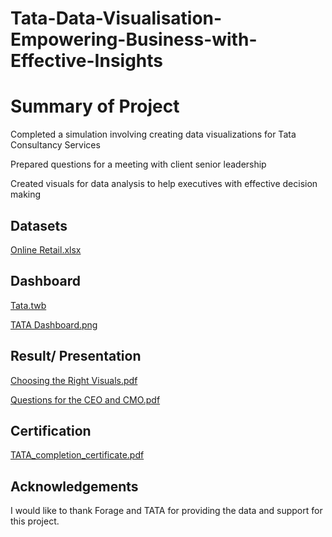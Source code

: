 # Tata-Data-Visualisation-Empowering-Business-with-Effective-Insights

# Summary of Project

Completed a simulation involving creating data visualizations for Tata Consultancy Services

Prepared questions for a meeting with client senior leadership

Created visuals for data analysis to help executives with effective decision making

## Datasets

[Online Retail.xlsx](https://github.com/reuel97/Tata-Data-Visualisation-Empowering-Business-with-Effective-Insights/blob/main/Online%20Retail.xlsx)

## Dashboard

[Tata.twb]( https://github.com/reuel97/Tata-Data-Visualisation-Empowering-Business-with-Effective-Insights/blob/main/Tata.twb)

[TATA Dashboard.png]( https://github.com/reuel97/Tata-Data-Visualisation-Empowering-Business-with-Effective-Insights/blob/main/TATA%20Dashboard.png)

## Result/ Presentation
 
[Choosing the Right Visuals.pdf](https://github.com/reuel97/Tata-Data-Visualisation-Empowering-Business-with-Effective-Insights/blob/main/Choosing%20the%20Right%20Visuals.pdf)

[Questions for the CEO and CMO.pdf](https://github.com/reuel97/Tata-Data-Visualisation-Empowering-Business-with-Effective-Insights/blob/main/Questions%20for%20the%20CEO%20and%20CMO.pdf)

## Certification

[TATA_completion_certificate.pdf]( https://github.com/reuel97/Tata-Data-Visualisation-Empowering-Business-with-Effective-Insights/blob/main/TATA_completion_certificate.pdf)

## Acknowledgements

I would like to thank Forage and TATA for providing the data and support for this project. 
